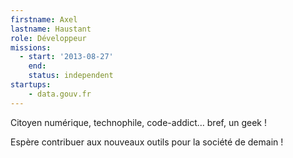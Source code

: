 ```yaml
---
firstname: Axel
lastname: Haustant
role: Développeur
missions:
  - start: '2013-08-27'
    end:
    status: independent
startups:
    - data.gouv.fr
---
```


Citoyen numérique, technophile, code-addict… bref, un geek !

Espère contribuer aux nouveaux outils pour la société de demain !
